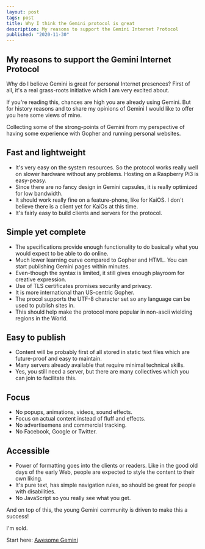 ```yaml
---
layout: post
tags: post
title: Why I think the Gemini protocol is great
description: My reasons to support the Gemini Internet Protocol
published: "2020-11-30"
---
```


## My reasons to support the Gemini Internet Protocol

Why do I believe Gemini is great for personal Internet presences? First of all, it's a real grass-roots initiative which I am very excited about.

If you're reading this, chances are high you are already using Gemini. But for history reasons and to share my opinions of Gemini I would like to offer you here some views of mine.

Collecting some of the strong-points of Gemini from my perspective of having some experience with Gopher and running personal websites.

## Fast and lightweight

* It's very easy on the system resources. So the protocol works really well on slower hardware without any problems. Hosting on a Raspberry Pi3 is easy-peasy.
* Since there are no fancy design in Gemini capsules, it is really optimized for low bandwidth.
* It should work really fine on a feature-phone, like for KaiOS. I don't believe there is a client yet for KaiOs at this time.
* It's fairly easy to build clients and servers for the protocol.

## Simple yet complete

* The specifications provide enough functionality to do basically what you would expect to be able to do online.
* Much lower learning curve compared to Gopher and HTML. You can start publishing Gemini pages within minutes.
* Even-though the syntax is limited, it still gives enough playroom for creative expression.
* Use of TLS certificates promises security and privacy.
* It is more international than US-centric Gopher.
* The procol supports the UTF-8 character set so any language can be used to publish sites in.
* This should help make the protocol more popular in non-ascii wielding regions in the World.

## Easy to publish

* Content will be probably first of all stored in static text files which are future-proof and easy to maintain.
* Many servers already available that require minimal technical skills.
* Yes, you still need a server, but there are many collectives which you can join to facilitate this.

## Focus

* No popups, animations, videos, sound effects.
* Focus on actual content instead of fluff and effects.
* No advertisemens and commercial tracking.
* No Facebook, Google or Twitter.

## Accessible

* Power of formatting goes into the clients or readers. Like in the good old days of the early Web, people are expected to style the content to their own liking.
* It's pure text, has simple navigation rules, so should be great for people with disabilities.
* No JavaScript so you really see what you get.

And on top of this, the young Gemini community is driven to make this a success!

I'm sold.

Start here: [Awesome Gemini](https://github.com/kr1sp1n/awesome-gemini)

